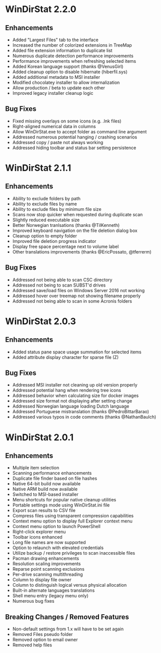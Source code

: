 # WinDirStat 2.2.0

## Enhancements
* Added "Largest Files" tab to the interface
* Increased the number of colorized extensions in TreeMap
* Added file extension information to duplicate list
* Numerous duplicate detection performance improvements
* Performance improvements when refreshing selected items
* Added Korean language support (thanks @VenusGirl)
* Added cleanup option to disable hibernate (hiberfil.sys)
* Added additional metadata to MSI installer
* Modified chocolatey installer to allow internalization
* Allow production / beta to update each other
* Improved legacy installer cleanup logic

## Bug Fixes
* Fixed missing overlays on some icons (e.g. .lnk files)
* Right-aligned numerical data in columns
* Allow WinDirStat.exe to accept folder as command line argument
* Addressed numerous potential hanging / crashing scenarios
* Addressed copy / paste not always working
* Addressed hiding toolbar and status bar setting persistence
  
# WinDirStat 2.1.1

## Enhancements
* Ability to exclude folders by path
* Ability to exclude files by name
* Ability to exclude files by minimum file size
* Scans now stop quicker when requested during duplicate scan
* Slightly reduced executable size
* Better Norwegian tranlsations (thanks @TilKenneth)
* Improved keyboard navigation on the file deletion dialog box
* Cleanup option to empty folder
* Improved file deletion progress indicator
* Display free space percentage next to volume label
* Other translations improvements (thanks @EricPossato, @tferrerm)
  
## Bug Fixes
* Addressed not being able to scan CSC directory
* Addressed not being to scan SUBST'd drives
* Addressed save/load files on Windows Server 2016 not working
* Addressed hover over treemap not showing filename properly
* Addressed not being able to scan in some Acronis folders

# WinDirStat 2.0.3

## Enhancements
* Added status pane space usage summation for selected items
* Added attribute display character for sparse file (Z)

## Bug Fixes
* Addressed MSI installer not cleaning up old version properly
* Addressed potential hang when rendering tree icons
* Addressed behavior when calculating size for docker images
* Addressed size format not displaying after setting change 
* Addressed Norwegian language loading Dutch language
* Addressed Portuguese mistranslation (thanks @PedroBittarBarao)
* Addressed various typos in code comments (thanks @NathanBaulch)
  
# WinDirStat 2.0.1

## Enhancements
* Multiple item selection
* Scanning performance enhancements
* Duplicate file finder based on file hashes
* Native 64-bit build now available
* Native ARM build now available
* Switched to MSI-based installer
* Menu shortcuts for popular native cleanup utilities
* Portable settings mode using WinDirStat.ini file
* Export scan results to CSV file
* Compress files using transparent compression capabilities
* Context menu option to display full Explorer context menu
* Context menu option to launch PowerShell
* Right-click explorer menu
* Toolbar icons enhanced
* Long file names are now supported
* Option to relaunch with elevated credentials
* Utilize backup / restore privileges to scan inaccessible files
* Pacman drawing enhancements
* Resolution scaling improvements
* Reparse point scanning exclusions
* Per-drive scanning multithreading
* Column to display file owner
* Column to distinguish logical versus physical allocation
* Built-in alternate languages translations
* Shell menu entry (legacy menu only)
* Numerous bug fixes
    
## Breaking Changes / Removed Features
* Non-default settings from 1.x will have to be set again
* Removed Files pseudo folder
* Removed option to email owner
* Removed help files
